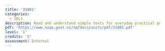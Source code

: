 ```yaml
---
title: '31001'
categories:
  - IEL1
description: Read and understand simple texts for everyday practical purposes (EL)
pdf: 'https://www.nzqa.govt.nz/nqfdocs/units/pdf/31001.pdf'
level: '1'
credits: '5'
assessment: Internal
---
```


